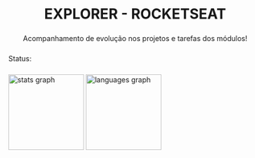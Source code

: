 <h1 align="center">EXPLORER - ROCKETSEAT</h1>

###

<p align="center">Acompanhamento de evolução nos projetos e tarefas dos módulos!</p>

###

<p align="left">Status:</p>

###

<div align="left">
  <img src="https://github-readme-stats.vercel.app/api?hide_title=false&hide_rank=false&show_icons=true&include_all_commits=true&count_private=true&disable_animations=false&theme=dark&locale=en&hide_border=false&custom_title=EXPLORER&username=arthurrr" height="150" alt="stats graph"  />
  <img src="https://github-readme-stats.vercel.app/api/top-langs?locale=en&hide_title=false&layout=compact&card_width=320&langs_count=5&theme=dark&hide_border=false&custom_title=Linguagens Utilizadas:&username=arthurrr" height="150" alt="languages graph"  />
</div>

###
